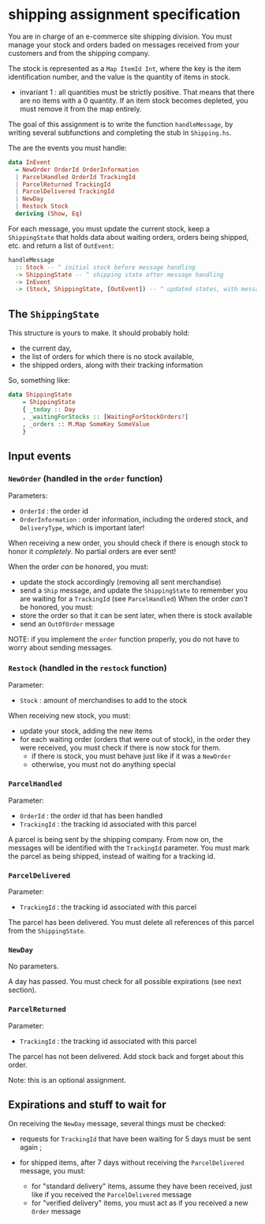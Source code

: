 # shipping assignment specification

You are in charge of an e-commerce site shipping division.
You must manage your stock and orders baded on messages received from your customers and from the shipping company.

The stock is represented as a `Map ItemId Int`, where the key is the item identification number, and the value is the quantity of items in stock.

  * invariant 1 : all quantities must be strictly positive. That means that there are no items with a 0 quantity. If an item stock becomes depleted, you must remove it from the map entirely.

The goal of this assignment is to write the function `handleMessage`, by writing several subfunctions and completing the stub in `Shipping.hs`.


The are the events you must handle:

```haskell
data InEvent
  = NewOrder OrderId OrderInformation
  | ParcelHandled OrderId TrackingId
  | ParcelReturned TrackingId
  | ParcelDelivered TrackingId
  | NewDay
  | Restock Stock
  deriving (Show, Eq)
```

For each message, you must update the current stock, keep a `ShippingState` that holds data about waiting orders, orders being shipped, etc. and return a list of `OutEvent`:

```haskell
handleMessage
  :: Stock -- ^ initial stock before message handling
  -> ShippingState -- ^ shipping state after message handling
  -> InEvent
  -> (Stock, ShippingState, [OutEvent]) -- ^ updated states, with messages
```

## The `ShippingState`

This structure is yours to make. It should probably hold:

 * the current day,
 * the list of orders for which there is no stock available,
 * the shipped orders, along with their tracking information

So, something like:

```haskell
data ShippingState
    = ShippingState
    { _today :: Day
    , _waitingForStocks :: [WaitingForStockOrders?]
    , _orders :: M.Map SomeKey SomeValue
    }
```

## Input events

### `NewOrder` (handled in the `order` function)

Parameters:
  * `OrderId` : the order id
  * `OrderInformation` : order information, including the ordered stock, and `DeliveryType`, which is important later!

When receiving a new order, you should check if there is enough stock to honor it *completely*.
No partial orders are ever sent!

When the order *can* be honored, you must:
 - update the stock accordingly (removing all sent merchandise)
 - send a `Ship` message, and update the `ShippingState` to remember you are waiting for a `TrackingId` (see `ParcelHandled`)
When the order *can't* be honored, you must:
 - store the order so that it can be sent later, when there is stock available
 - send an `OutOfOrder` message

NOTE: if you implement the `order` function properly, you do not have to worry about sending messages.

### `Restock` (handled in the `restock` function)

Parameter:

 * `Stock` : amount of merchandises to add to the stock

When receiving new stock, you must:
 - update your stock, adding the new items
 - for each waiting order (orders that were out of stock), in the order they were received,
   you must check if there is now stock for them.
    * if there is stock, you must behave just like if it was a `NewOrder`
    * otherwise, you must not do anything special

### `ParcelHandled`

Parameter:

 * `OrderId` : the order id that has been handled
 * `TrackingId` : the tracking id associated with this parcel

A parcel is being sent by the shipping company. From now on, the messages will be identified with the `TrackingId` parameter.
You must mark the parcel as being shipped, instead of waiting for a tracking id.

### `ParcelDelivered`

Parameter:

 * `TrackingId` : the tracking id associated with this parcel

The parcel has been delivered. You must delete all references of this parcel from the `ShippingState`.

### `NewDay`

No parameters.

A day has passed. You must check for all possible expirations (see next section).

### `ParcelReturned`

Parameter:

 * `TrackingId` : the tracking id associated with this parcel

The parcel has not been delivered. Add stock back and forget about this order.

Note: this is an optional assignment.

## Expirations and stuff to wait for

On receiving the `NewDay` message, several things must be checked:

 * requests for `TrackingId` that have been waiting for 5 days must be sent again ;
 * for shipped items, after 7 days without receiving the `ParcelDelivered` message, you must:

   - for "standard delivery" items, assume they have been received, just like if you received the `ParcelDelivered` message
   - for "verified delivery" items, you must act as if you received a new `Order` message